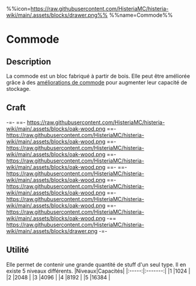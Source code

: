 %%icon=https://raw.githubusercontent.com/HisteriaMC/histeria-wiki/main/.assets/blocks/drawer.png%%
%%name=Commode%%

# Commode

## Description
La commode est un bloc fabriqué à partir de bois. Elle peut être améliorée grâce à des [améliorations de commode](https://histeria.fr/wiki/objets/drawer-upgrade) pour augmenter leur capacité de stockage.

## Craft
-=-
 ==- https://raw.githubusercontent.com/HisteriaMC/histeria-wiki/main/.assets/blocks/oak-wood.png
 ==- https://raw.githubusercontent.com/HisteriaMC/histeria-wiki/main/.assets/blocks/oak-wood.png
 ==- https://raw.githubusercontent.com/HisteriaMC/histeria-wiki/main/.assets/blocks/oak-wood.png
 ==- https://raw.githubusercontent.com/HisteriaMC/histeria-wiki/main/.assets/blocks/oak-wood.png
 ==- 
 ==- https://raw.githubusercontent.com/HisteriaMC/histeria-wiki/main/.assets/blocks/oak-wood.png
 ==- https://raw.githubusercontent.com/HisteriaMC/histeria-wiki/main/.assets/blocks/oak-wood.png
 ==- https://raw.githubusercontent.com/HisteriaMC/histeria-wiki/main/.assets/blocks/oak-wood.png
 ==- https://raw.githubusercontent.com/HisteriaMC/histeria-wiki/main/.assets/blocks/oak-wood.png
 -== https://raw.githubusercontent.com/HisteriaMC/histeria-wiki/main/.assets/blocks/drawer.png
-=-

## Utilité
Elle permet de contenir une grande quantité de stuff d'un seul type. Il en existe 5 niveaux différents.
|Niveaux|Capacités|
|:-----:|:-------:|
|1      |1024     |
|2      |2048     |
|3      |4096     |
|4      |8192     |
|5      |16384    |
